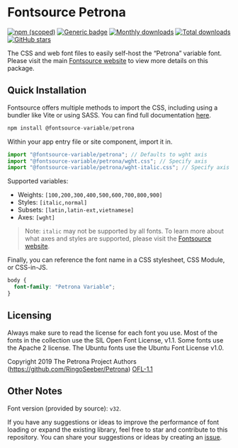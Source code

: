 # Fontsource Petrona

[![npm (scoped)](https://img.shields.io/npm/v/@fontsource-variable/petrona?color=brightgreen)](https://www.npmjs.com/package/@fontsource-variable/petrona) [![Generic badge](https://img.shields.io/badge/fontsource-passing-brightgreen)](https://github.com/fontsource/fontsource) [![Monthly downloads](https://badgen.net/npm/dm/@fontsource-variable/petrona)](https://github.com/fontsource/fontsource) [![Total downloads](https://badgen.net/npm/dt/@fontsource-variable/petrona)](https://github.com/fontsource/fontsource) [![GitHub stars](https://img.shields.io/github/stars/fontsource/fontsource.svg?style=social&label=Star)](https://github.com/fontsource/fontsource/stargazers)

The CSS and web font files to easily self-host the “Petrona” variable font. Please visit the main [Fontsource website](https://fontsource.org/fonts/petrona) to view more details on this package.

## Quick Installation

Fontsource offers multiple methods to import the CSS, including using a bundler like Vite or using SASS. You can find full documentation [here](https://fontsource.org/docs/getting-started/introduction).

```javascript
npm install @fontsource-variable/petrona
```

Within your app entry file or site component, import it in.

```javascript
import "@fontsource-variable/petrona"; // Defaults to wght axis
import "@fontsource-variable/petrona/wght.css"; // Specify axis
import "@fontsource-variable/petrona/wght-italic.css"; // Specify axis and style
```

Supported variables:
- Weights: `[100,200,300,400,500,600,700,800,900]`
- Styles: `[italic,normal]`
- Subsets: `[latin,latin-ext,vietnamese]`
- Axes: `[wght]`

> Note: `italic` may not be supported by all fonts. To learn more about what axes and styles are supported, please visit the [Fontsource website](https://fontsource.org/fonts/petrona).

Finally, you can reference the font name in a CSS stylesheet, CSS Module, or CSS-in-JS.

```css
body {
  font-family: "Petrona Variable";
}
```

## Licensing
Always make sure to read the license for each font you use. Most of the fonts in the collection use the SIL Open Font License, v1.1. Some fonts use the Apache 2 license. The Ubuntu fonts use the Ubuntu Font License v1.0.

Copyright 2019 The Petrona Project Authors (https://github.com/RingoSeeber/Petrona)
[OFL-1.1](http://scripts.sil.org/OFL)

## Other Notes
Font version (provided by source): `v32`.

If you have any suggestions or ideas to improve the performance of font loading or expand the existing library, feel free to star and contribute to this repository. You can share your suggestions or ideas by creating an [issue](https://github.com/fontsource/fontsource/issues).
